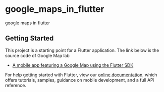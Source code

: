 # google_maps_in_flutter

google maps in flutter

## Getting Started

This project is a starting point for a Flutter application.
The link below is the source code of Google Map lab

- [A mobile app featuring a Google Map using the Flutter SDK](https://github.com/ZexiXin/Google-Map-Lab-CYBR8480/blob/main/lib/main.dart)

For help getting started with Flutter, view our
[online documentation](https://flutter.dev/docs), which offers tutorials,
samples, guidance on mobile development, and a full API reference.
